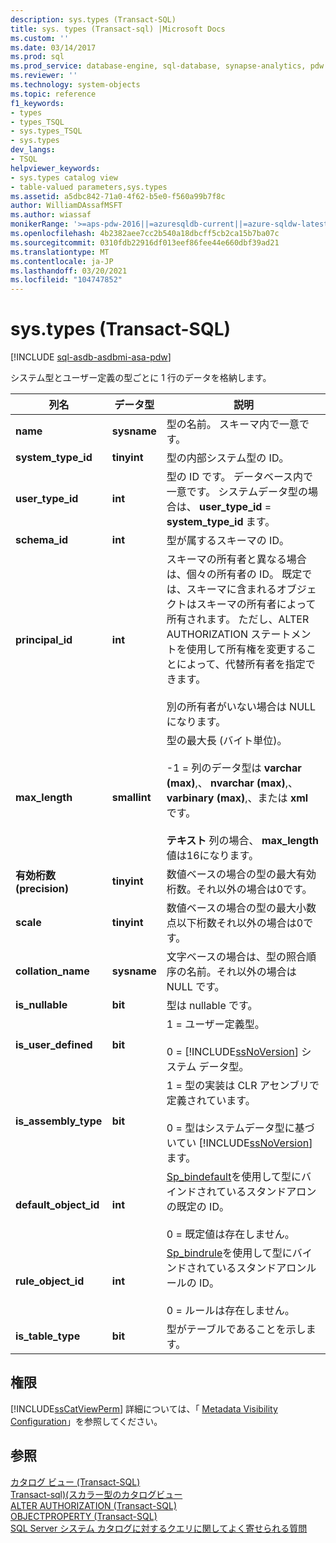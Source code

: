 ```yaml
---
description: sys.types (Transact-SQL)
title: sys. types (Transact-sql) |Microsoft Docs
ms.custom: ''
ms.date: 03/14/2017
ms.prod: sql
ms.prod_service: database-engine, sql-database, synapse-analytics, pdw
ms.reviewer: ''
ms.technology: system-objects
ms.topic: reference
f1_keywords:
- types
- types_TSQL
- sys.types_TSQL
- sys.types
dev_langs:
- TSQL
helpviewer_keywords:
- sys.types catalog view
- table-valued parameters,sys.types
ms.assetid: a5dbc842-71a0-4f62-b5e0-f560a99b7f8c
author: WilliamDAssafMSFT
ms.author: wiassaf
monikerRange: '>=aps-pdw-2016||=azuresqldb-current||=azure-sqldw-latest||>=sql-server-2016||>=sql-server-linux-2017||=azuresqldb-mi-current'
ms.openlocfilehash: 4b2382aee7cc2b540a18dbcff5cb2ca15b7ba07c
ms.sourcegitcommit: 0310fdb22916df013eef86fee44e660dbf39ad21
ms.translationtype: MT
ms.contentlocale: ja-JP
ms.lasthandoff: 03/20/2021
ms.locfileid: "104747852"
---
```

# <a name="systypes-transact-sql"></a>sys.types (Transact-SQL)
[!INCLUDE [sql-asdb-asdbmi-asa-pdw](../../includes/applies-to-version/sql-asdb-asdbmi-asa-pdw.md)]

  システム型とユーザー定義の型ごとに 1 行のデータを格納します。  
  
|列名|データ型|説明|  
|-----------------|---------------|-----------------|  
|**name**|**sysname**|型の名前。 スキーマ内で一意です。|  
|**system_type_id**|**tinyint**|型の内部システム型の ID。|  
|**user_type_id**|**int**|型の ID です。 データベース内で一意です。 システムデータ型の場合は、 **user_type_id**  =  **system_type_id** ます。|  
|**schema_id**|**int**|型が属するスキーマの ID。|  
|**principal_id**|**int**|スキーマの所有者と異なる場合は、個々の所有者の ID。 既定では、スキーマに含まれるオブジェクトはスキーマの所有者によって所有されます。 ただし、ALTER AUTHORIZATION ステートメントを使用して所有権を変更することによって、代替所有者を指定できます。<br /><br /> 別の所有者がいない場合は NULL になります。|  
|**max_length**|**smallint**|型の最大長 (バイト単位)。<br /><br /> -1 = 列のデータ型は **varchar (max)**,、 **nvarchar (max)**,、 **varbinary (max)**,、または **xml** です。<br /><br /> **テキスト** 列の場合、 **max_length** 値は16になります。|  
|**有効桁数 (precision)**|**tinyint**|数値ベースの場合の型の最大有効桁数。それ以外の場合は0です。|  
|**scale**|**tinyint**|数値ベースの場合の型の最大小数点以下桁数それ以外の場合は0です。|  
|**collation_name**|**sysname**|文字ベースの場合は、型の照合順序の名前。それ以外の場合は NULL です。|  
|**is_nullable**|**bit**|型は nullable です。|  
|**is_user_defined**|**bit**|1 = ユーザー定義型。<br /><br /> 0 = [!INCLUDE[ssNoVersion](../../includes/ssnoversion-md.md)] システム データ型。|  
|**is_assembly_type**|**bit**|1 = 型の実装は CLR アセンブリで定義されています。<br /><br /> 0 = 型はシステムデータ型に基づいてい [!INCLUDE[ssNoVersion](../../includes/ssnoversion-md.md)] ます。|  
|**default_object_id**|**int**|[Sp_bindefault](../../relational-databases/system-stored-procedures/sp-bindefault-transact-sql.md)を使用して型にバインドされているスタンドアロンの既定の ID。<br /><br /> 0 = 既定値は存在しません。|  
|**rule_object_id**|**int**|[Sp_bindrule](../../relational-databases/system-stored-procedures/sp-bindrule-transact-sql.md)を使用して型にバインドされているスタンドアロンルールの ID。<br /><br /> 0 = ルールは存在しません。|  
|**is_table_type**|**bit**|型がテーブルであることを示します。|  
  
## <a name="permissions"></a>権限  
 [!INCLUDE[ssCatViewPerm](../../includes/sscatviewperm-md.md)] 詳細については、「 [Metadata Visibility Configuration](../../relational-databases/security/metadata-visibility-configuration.md)」を参照してください。  
  
## <a name="see-also"></a>参照  
 [カタログ ビュー &#40;Transact-SQL&#41;](../../relational-databases/system-catalog-views/catalog-views-transact-sql.md)   
 [Transact-sql&#41;&#40;スカラー型のカタログビュー ](../../relational-databases/system-catalog-views/scalar-types-catalog-views-transact-sql.md)   
 [ALTER AUTHORIZATION &#40;Transact-SQL&#41;](../../t-sql/statements/alter-authorization-transact-sql.md)   
 [OBJECTPROPERTY &#40;Transact-SQL&#41;](../../t-sql/functions/objectproperty-transact-sql.md)   
 [SQL Server システム カタログに対するクエリに関してよく寄せられる質問](../../relational-databases/system-catalog-views/querying-the-sql-server-system-catalog-faq.yml)  
  
  
